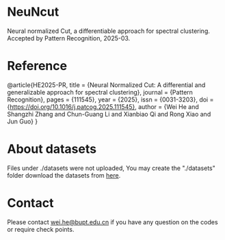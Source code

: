 # NeuNcut
Neural normalized Cut, a differentiable approach for spectral clustering. Accepted by Pattern Recognition, 2025-03.

# Reference
@article{HE2025-PR,
title = {Neural Normalized Cut: A differential and generalizable approach for spectral clustering},
journal = {Pattern Recognition},
pages = {111545},
year = {2025},
issn = {0031-3203},
doi = {https://doi.org/10.1016/j.patcog.2025.111545},
author = {Wei He and Shangzhi Zhang and Chun-Guang Li and Xianbiao Qi and Rong Xiao and Jun Guo}
}

# About datasets
Files under ./datasets were not uploaded, You may create the "./datasets" folder download the datasets from [here](https://drive.google.com/file/d/19U9TDzoQjppWSDf9zQXQhmubQVqZFJmY/view?usp=sharing).

# Contact
Please contact wei.he@bupt.edu.cn if you have any question on the codes or require check points.
